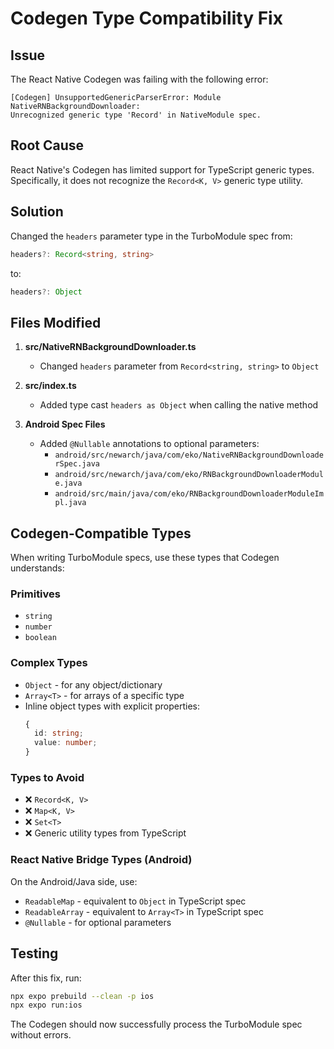 # Codegen Type Compatibility Fix

## Issue

The React Native Codegen was failing with the following error:

```
[Codegen] UnsupportedGenericParserError: Module NativeRNBackgroundDownloader: 
Unrecognized generic type 'Record' in NativeModule spec.
```

## Root Cause

React Native's Codegen has limited support for TypeScript generic types. Specifically, it does not recognize the `Record<K, V>` generic type utility.

## Solution

Changed the `headers` parameter type in the TurboModule spec from:
```typescript
headers?: Record<string, string>
```

to:
```typescript
headers?: Object
```

## Files Modified

1. **src/NativeRNBackgroundDownloader.ts**
   - Changed `headers` parameter from `Record<string, string>` to `Object`

2. **src/index.ts**
   - Added type cast `headers as Object` when calling the native method

3. **Android Spec Files**
   - Added `@Nullable` annotations to optional parameters:
     - `android/src/newarch/java/com/eko/NativeRNBackgroundDownloaderSpec.java`
     - `android/src/newarch/java/com/eko/RNBackgroundDownloaderModule.java`
     - `android/src/main/java/com/eko/RNBackgroundDownloaderModuleImpl.java`

## Codegen-Compatible Types

When writing TurboModule specs, use these types that Codegen understands:

### Primitives
- `string`
- `number`
- `boolean`

### Complex Types
- `Object` - for any object/dictionary
- `Array<T>` - for arrays of a specific type
- Inline object types with explicit properties:
  ```typescript
  {
    id: string;
    value: number;
  }
  ```

### Types to Avoid
- ❌ `Record<K, V>`
- ❌ `Map<K, V>`
- ❌ `Set<T>`
- ❌ Generic utility types from TypeScript

### React Native Bridge Types (Android)
On the Android/Java side, use:
- `ReadableMap` - equivalent to `Object` in TypeScript spec
- `ReadableArray` - equivalent to `Array<T>` in TypeScript spec
- `@Nullable` - for optional parameters

## Testing

After this fix, run:
```bash
npx expo prebuild --clean -p ios
npx expo run:ios
```

The Codegen should now successfully process the TurboModule spec without errors.

